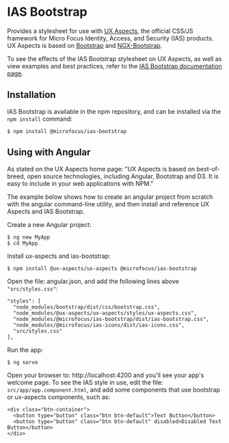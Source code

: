 # IAS Bootstrap

Provides a stylesheet for use with
[UX Aspects](https://uxaspects.github.io/UXAspects/), the official
CSS/JS framework for Micro Focus Identity, Access, and Security (IAS)
products. UX Aspects is based on
[Bootstrap](https://getbootstrap.com/docs/3.3/) and
[NGX-Bootstrap](https://valor-software.com/ngx-bootstrap).

To see the effects of the IAS Bootstrap stylesheet on UX Aspects, as
well as view examples and best practices, refer to the
[IAS Bootstrap documentation page](https://microfocus.github.io/ias-bootstrap).


## Installation

IAS Bootstrap is available in the npm repository, and can be installed
via the `npm install` command:

```
$ npm install @microfocus/ias-bootstrap
```

## Using with Angular

As stated on the UX Aspects home page: "UX Aspects is based on
best-of-breed, open source technologies, including Angular, Bootstrap
and D3. It is easy to include in your web applications with NPM."

The example below shows how to create an angular project from scratch
with the angular command-line utility, and then install and reference UX
Aspects and IAS Bootstrap.

Create a new Angular project:
```
$ ng new MyApp
$ cd MyApp
```

Install ux-aspects and ias-bootstrap:
```
$ npm install @ux-aspects/ux-aspects @microfocus/ias-bootstrap
```

Open the file: angular.json, and add the following lines above
`"src/styles.css"`:
```
"styles": [
  "node_modules/bootstrap/dist/css/bootstrap.css",
  "node_modules/@ux-aspects/ux-aspects/styles/ux-aspects.css",
  "node_modules/@microfocus/ias-bootstrap/dist/ias-bootstrap.css",
  "node_modules/@microfocus/ias-icons/dist/ias-icons.css",
  "src/styles.css"
],
```

Run the app:
```
$ ng serve
```

Open your browser to: http://localhost:4200 and you'll see your app's
welcome page. To see the IAS style in use, edit the file:
`src/app/app.component.html`, and add some components that use bootstrap
or ux-aspects components, such as:
```
<div class="btn-container">
  <button type="button" class="btn btn-default">Text Button</button>
  <button type="button" class="btn btn-default" disabled>Disabled Text Button</button>
</div>
```
